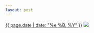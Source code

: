 ```yaml
---
layout: post
---
```


<p>
  <time><a href="/498">{{ page.date | date: "%e %B, %Y" }}</a></time>
  <a href="/498"><img src="{{ site.assets_url }}/498.jpg"/></a>
</p>
